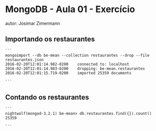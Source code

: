 # MongoDB - Aula 01 - Exercício
autor: Josimar Zimermann

## Importando os restaurantes

	```
	mongoimport --db be-mean --collection restaurantes --drop --file restaurantes.json 
	2016-02-20T12:01:14.982-0200	connected to: localhost
	2016-02-20T12:01:14.983-0200	dropping: be-mean.restaurantes
	2016-02-20T12:01:15.719-0200	imported 25359 documents
	
	```

## Contando os restaurantes

	```
	nightwolf(mongod-3.2.1) be-mean> db.restaurantes.find({}).count()
	25359

	```